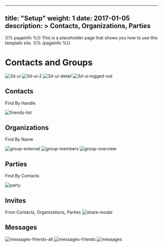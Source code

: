 
---
title: "Setup"
weight: 1
date: 2017-01-05
description: >
  Contacts, Organizations, Parties
---

{{% pageinfo %}}
This is a placeholder page that shows you how to use this template site.
{{% /pageinfo %}}

# Contacts and Groups


![3d-ui][3d-ui]
![3d-ui-2][3d-ui-2]
![3d-ui-detail][3d-ui-detail]
![3d-ui-logged-out][3d-ui-logged-out]

## Contacts
Find By Handle

![friends-list][friends-list]

## Organizations
Find By Name

![group-external][group-external]
![group-members][group-members]
![group-overview][group-overview]

## Parties
Find By Contacts

![party][party]

## Invites
From Contacts, Organizations, Parties
![share-modal][share-modal]

## Messages
![messages-friends-alt][messages-friends-alt]
![messages-friends][messages-friends]
![messages][messages]


[3d-ui]: https://xr3ngine.github.io/img/xrc-3d-ui.png "3d-ui"
[3d-ui-2]: https://xr3ngine.github.io/img/xrc-3d-ui-2.png "3d-ui-2"
[3d-ui-detail]: https://xr3ngine.github.io/img/xrc-3d-ui-detail.png "3d-ui-detail"
[3d-ui-logged-out]: https://xr3ngine.github.io/img/xrc-3d-ui-logged-out.png "3d-ui-logged-out"
[messages-friends-alt]: https://xr3ngine.github.io/img/xrc-messages-friends-alt.png "messages-friends-alt"
[messages-friends]: https://xr3ngine.github.io/img/xrc-messages-friends.png "messages-friends"
[friends-list]: https://xr3ngine.github.io/img/xrc-friends-list.png "friends-list"
[group-external]: https://xr3ngine.github.io/img/xrc-group-external.png "group-external"
[group-members]: https://xr3ngine.github.io/img/xrc-group-members.png "group-members"
[group-overview]: https://xr3ngine.github.io/img/xrc-group-overview.png "group-overview"
[share-modal]: https://xr3ngine.github.io/img/xrc-share-modal.png "share-modal"
[party]: https://xr3ngine.github.io/img/xrc-party.png "party"
[messages]: https://xr3ngine.github.io/img/xrc-messages.png "messages"